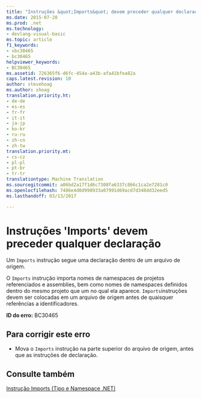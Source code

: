```yaml
---
title: "Instruções &quot;Imports&quot; devem preceder qualquer declaração | Documentos do Microsoft"
ms.date: 2015-07-20
ms.prod: .net
ms.technology:
- devlang-visual-basic
ms.topic: article
f1_keywords:
- vbc30465
- bc30465
helpviewer_keywords:
- BC30465
ms.assetid: 726365f6-d6fc-454a-a43b-afa41bfea82a
caps.latest.revision: 10
author: stevehoag
ms.author: shoag
translation.priority.ht:
- de-de
- es-es
- fr-fr
- it-it
- ja-jp
- ko-kr
- ru-ru
- zh-cn
- zh-tw
translation.priority.mt:
- cs-cz
- pl-pl
- pt-br
- tr-tr
translationtype: Machine Translation
ms.sourcegitcommit: a06bd2a17f1d6c7308fa6337c866c1ca2e7281c0
ms.openlocfilehash: 7486e4d0d998933a07991d69acd7d348dd32eed5
ms.lasthandoff: 03/13/2017

---
```

# <a name="39imports39-statements-must-precede-any-declarations"></a>Instruções 'Imports' devem preceder qualquer declaração
Um `Imports` instrução segue uma declaração dentro de um arquivo de origem.  
  
 O `Imports` instrução importa nomes de namespaces de projetos referenciados e assemblies, bem como nomes de namespaces definidos dentro do mesmo projeto que um no qual ela aparece. `Imports`instruções devem ser colocadas em um arquivo de origem antes de quaisquer referências a identificadores.  
  
 **ID do erro:** BC30465  
  
## <a name="to-correct-this-error"></a>Para corrigir este erro  
  
-   Mova o `Imports` instrução na parte superior do arquivo de origem, antes que as instruções de declaração.  
  
## <a name="see-also"></a>Consulte também  
 [Instrução Imports (Tipo e Namespace .NET)](../../visual-basic/language-reference/statements/imports-statement-net-namespace-and-type.md)
